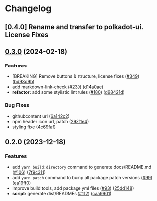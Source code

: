 # Changelog

## [0.4.0] Rename and transfer to polkadot-ui. License Fixes

## [0.3.0](https://github.com/polkadot-cloud/library/compare/polkadot-cloud-builder-v0.2.0...polkadot-cloud-builder-v0.3.0) (2024-02-18)


### Features

* [BREAKING] Remove buttons & structure, license fixes ([#349](https://github.com/polkadot-cloud/library/issues/349)) ([bd93d9b](https://github.com/polkadot-cloud/library/commit/bd93d9b7e5a6008abad9ccf420e37d792c409cb1))
* add markdown-link-check ([#239](https://github.com/polkadot-cloud/library/issues/239)) ([d14a0ae](https://github.com/polkadot-cloud/library/commit/d14a0ae8eba35c9d93fb5beb7a7a47e2310fadd3))
* **refactor:** add some stylistic lint rules ([#180](https://github.com/polkadot-cloud/library/issues/180)) ([d98421d](https://github.com/polkadot-cloud/library/commit/d98421dc0c283b2f47ce3783164880d5620b518c))


### Bug Fixes

* githubcontent url ([6a142c2](https://github.com/polkadot-cloud/library/commit/6a142c290f5730e4db09324ae3d6ea69c21ffd9c))
* npm header icon url, patch ([298f1e4](https://github.com/polkadot-cloud/library/commit/298f1e489f734b7b63a3d1d15119f20cf1b1bdb5))
* styling fixe ([4c69faf](https://github.com/polkadot-cloud/library/commit/4c69faf03d6517a493f0691666f05164325c9b96))

## 0.2.0 (2023-12-18)


### Features

* add `yarn build:directory` command to generate docs/README.md ([#106](https://github.com/polkadot-cloud/library/issues/106)) ([7f9c311](https://github.com/polkadot-cloud/library/commit/7f9c311769f06581e5162c05a181bce9f4d48a14))
* add `yarn patch` command to bump all package patch versions ([#99](https://github.com/polkadot-cloud/library/issues/99)) ([ea19ff0](https://github.com/polkadot-cloud/library/commit/ea19ff01e00487ac5e5cfb681ff695a1d5e97de0))
* Improve build tools, add package yml files ([#93](https://github.com/polkadot-cloud/library/issues/93)) ([25dd148](https://github.com/polkadot-cloud/library/commit/25dd148c2e74346e069195eb78fe447fb7f273a1))
* **script:** generate dist/READMEs ([#112](https://github.com/polkadot-cloud/library/issues/112)) ([caa9901](https://github.com/polkadot-cloud/library/commit/caa990144772d7bab81adc377f84c94523be3745))
